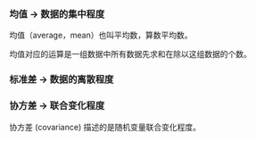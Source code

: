 ### 均值 -> 数据的集中程度

均值（average，mean）也叫平均数，算数平均数。

均值对应的运算是一组数据中所有数据先求和在除以这组数据的个数。



### 标准差 -> 数据的离散程度





### 协方差 -> 联合变化程度

协方差 (covariance) 描述的是随机变量联合变化程度。